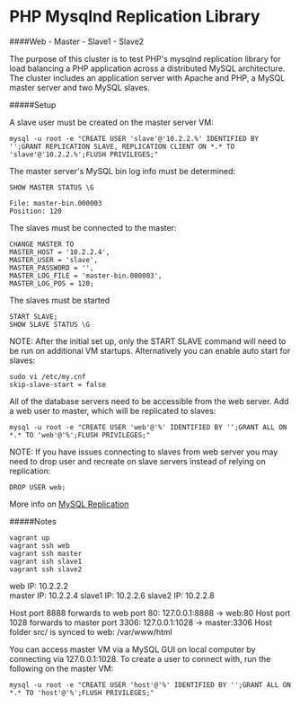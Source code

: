PHP Mysqlnd Replication Library
===

####Web - Master - Slave1 - Slave2

The purpose of this cluster is to test PHP's mysqlnd replication library for load balancing a PHP application across a distributed MySQL architecture.  The cluster includes an application server with Apache and PHP, a MySQL master server and two MySQL slaves.

#####Setup

A slave user must be created on the master server VM:

```mysql -u root -e "CREATE USER 'slave'@'10.2.2.%' IDENTIFIED BY '';GRANT REPLICATION SLAVE, REPLICATION CLIENT ON *.* TO 'slave'@'10.2.2.%';FLUSH PRIVILEGES;"```

The master server's MySQL bin log info must be determined:
```
SHOW MASTER STATUS \G

File: master-bin.000003
Position: 120
```

The slaves must be connected to the master:
```
CHANGE MASTER TO
MASTER_HOST = '10.2.2.4',
MASTER_USER = 'slave',
MASTER_PASSWORD = '',
MASTER_LOG_FILE = 'master-bin.000003',
MASTER_LOG_POS = 120;
```

The slaves must be started
```
START SLAVE;
SHOW SLAVE STATUS \G
```

NOTE: After the initial set up, only the START SLAVE command will need to be run on additional VM startups.  Alternatively you can enable auto start for slaves:
```
sudo vi /etc/my.cnf
skip-slave-start = false
```

All of the database servers need to be accessible from the web server.  Add a web user to master, which will be replicated to slaves:
```
mysql -u root -e "CREATE USER 'web'@'%' IDENTIFIED BY '';GRANT ALL ON *.* TO 'web'@'%';FLUSH PRIVILEGES;"
```

NOTE: If you have issues connecting to slaves from web server you may need to drop user and recreate on slave servers instead of relying on replication:
```
DROP USER web;
```

More info on <a href="http://jessesnet.com/development-notes/2014/mysql-master-slave-replication/" target="_blank">MySQL Replication</a>

#####Notes

```vagrant up```  
```vagrant ssh web```  
```vagrant ssh master```  
```vagrant ssh slave1```  
```vagrant ssh slave2``` 

web IP: 10.2.2.2  
master IP: 10.2.2.4
slave1 IP: 10.2.2.6
slave2 IP: 10.2.2.8

Host port 8888 forwards to web port 80: 127.0.0.1:8888 -> web:80
Host port 1028 forwards to master port 3306: 127.0.0.1:1028 -> master:3306
Host folder src/ is synced to web: /var/www/html

You can access master VM via a MySQL GUI on local computer by connecting via 127.0.0.1:1028.  To create a user to connect with, run the following on the master VM:
```
mysql -u root -e "CREATE USER 'host'@'%' IDENTIFIED BY '';GRANT ALL ON *.* TO 'host'@'%';FLUSH PRIVILEGES;"
```

